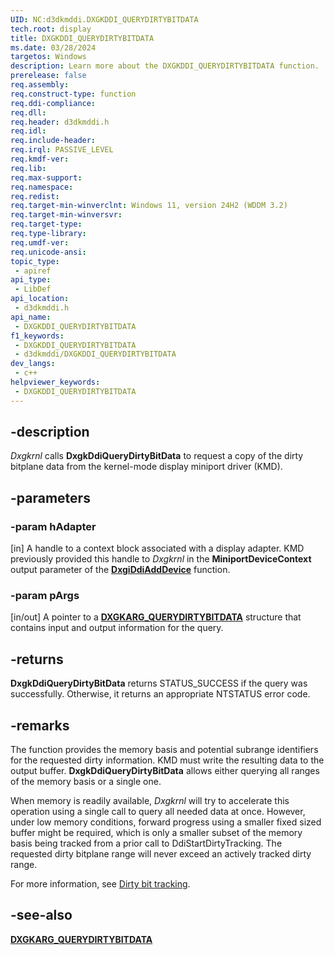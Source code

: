 ```yaml
---
UID: NC:d3dkmddi.DXGKDDI_QUERYDIRTYBITDATA
tech.root: display
title: DXGKDDI_QUERYDIRTYBITDATA
ms.date: 03/28/2024
targetos: Windows
description: Learn more about the DXGKDDI_QUERYDIRTYBITDATA function.
prerelease: false
req.assembly: 
req.construct-type: function
req.ddi-compliance: 
req.dll: 
req.header: d3dkmddi.h
req.idl: 
req.include-header: 
req.irql: PASSIVE_LEVEL
req.kmdf-ver: 
req.lib: 
req.max-support: 
req.namespace: 
req.redist: 
req.target-min-winverclnt: Windows 11, version 24H2 (WDDM 3.2)
req.target-min-winversvr: 
req.target-type: 
req.type-library: 
req.umdf-ver: 
req.unicode-ansi: 
topic_type:
 - apiref
api_type:
 - LibDef
api_location:
 - d3dkmddi.h
api_name:
 - DXGKDDI_QUERYDIRTYBITDATA
f1_keywords:
 - DXGKDDI_QUERYDIRTYBITDATA
 - d3dkmddi/DXGKDDI_QUERYDIRTYBITDATA
dev_langs:
 - c++
helpviewer_keywords:
 - DXGKDDI_QUERYDIRTYBITDATA
---
```


## -description

*Dxgkrnl* calls **DxgkDdiQueryDirtyBitData** to request a copy of the dirty bitplane data from the kernel-mode display miniport driver (KMD).

## -parameters

### -param hAdapter

[in] A handle to a context block associated with a display adapter. KMD previously provided this handle to *Dxgkrnl* in the **MiniportDeviceContext** output parameter of the [**DxgiDdiAddDevice**](../dispmprt/nc-dispmprt-dxgkddi_add_device.md) function.

### -param pArgs

[in/out] A pointer to a [**DXGKARG_QUERYDIRTYBITDATA**](ns-d3dkmddi-dxgkarg_querydirtybitdata.md) structure that contains input and output information for the query.

## -returns

**DxgkDdiQueryDirtyBitData** returns STATUS_SUCCESS if the query was successfully. Otherwise, it returns an appropriate NTSTATUS error code.

## -remarks

The function provides the memory basis and potential subrange identifiers for the requested dirty information. KMD must write the resulting data to the output buffer. **DxgkDdiQueryDirtyBitData** allows either querying all ranges of the memory basis or a single one.

When memory is readily available, *Dxgkrnl* will try to accelerate this operation using a single call to query all needed data at once. However, under low memory conditions, forward progress using a smaller fixed sized buffer might be required, which is only a smaller subset of the memory basis being tracked from a prior call to DdiStartDirtyTracking. The requested dirty bitplane range will never exceed an actively tracked dirty range.

For more information, see [Dirty bit tracking](/windows-hardware/drivers/display/dirty-bit-tracking).

## -see-also

[**DXGKARG_QUERYDIRTYBITDATA**](ns-d3dkmddi-dxgkarg_querydirtybitdata.md)
